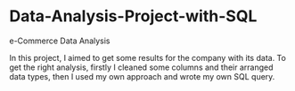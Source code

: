 # Data-Analysis-Project-with-SQL

e-Commerce Data Analysis 

In this project, I aimed to get some results for the company with its data. To get the right analysis, firstly I cleaned some columns and their arranged data types, then I used my own approach and wrote my own SQL query.
